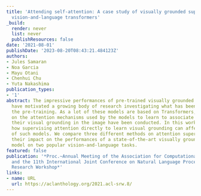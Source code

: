 ```yaml
---
title: 'Attending self-attention: A case study of visually grounded supervision in
  vision-and-language transformers'
_build:
  render: never
  list: never
  publishResources: false
date: '2021-08-01'
publishDate: '2023-08-20T08:43:21.484123Z'
authors:
- Jules Samaran
- Noa Garcia
- Mayu Otani
- Chenhui Chu
- Yuta Nakashima
publication_types:
- '1'
abstract: The impressive performances of pre-trained visually grounded language models
  have motivated a growing body of research investigating what has been learned during
  the pre-training. As a lot of these models are based on Transformers, several studies
  on the attention mechanisms used by the models to learn to associate phrases with
  their visual grounding in the image have been conducted. In this work, we investigate
  how supervising attention directly to learn visual grounding can affect the behavior
  of such models. We compare three different methods on attention supervision and
  their impact on the performances of a state-of-the-art visually grounded language
  model on two popular vision-and-language tasks.
featured: false
publication: '*Proc.~Annual Meeting of the Association for Computational Linguistics
  and the 11th International Joint Conference on Natural Language Processing: Student
  Research Workshop*'
links:
- name: URL
  url: https://aclanthology.org/2021.acl-srw.8/
---
```


